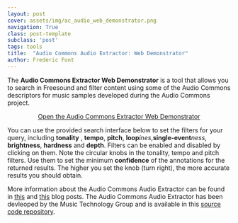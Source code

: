 ```yaml
---
layout: post
cover: assets/img/ac_audio_web_demonstrator.png
navigation: True
class: post-template
subclass: 'post'
tags: tools
title:  "Audio Commons Audio Extractor: Web Demonstrator"
author: Frederic Font
---
```


The **Audio Commons Extractor Web Demonstrator** is a tool that allows you to search in Freesound and filter content using some of the Audio Commons descriptors for music samples developed during the Audio Commons project. 

<p style="text-align: center;"> 
<a href="http://www.audiocommons.org/ac-audio-extractor/web_demonstrator/" target="_blank">Open the Audio Commons Extractor Web Demonstrator</a> 
</p>

You can use the provided search interface below to set the filters for your query, including **tonality** , **tempo**, **pitch**, **loop***ines*,**single-event***ness*, **brightness**, **hardness** and **depth**. Filters can be enabled and disabled by clicking on them. Note the circular knobs in the tonality, tempo and pitch filters. Use them to set the minimum **confidence** of the annotations for the returned results. The higher you set the knob (turn right), the more accurate results you should obtain. 

More information about the Audio Commons Audio Extractor can be found in [this](/2018/07/15/audio-commons-audio-extractor.html) and [this](/2018/09/05/timbre-sound.html) blog posts. The Audio Commons Audio Extractor has been devleoped by the Music Technology Group and is available in this [source code repository](https://github.com/AudioCommons/ac-audio-extractor).
